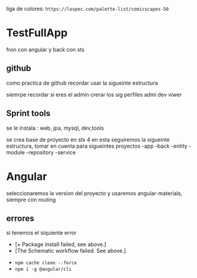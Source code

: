 liga de colores: `https://lospec.com/palette-list/comicscapes-50`

# TestFullApp
 fron con angular y back con sts


## github
como practica de github recordar usar la sigueinte estructura


siemrpe recordar si eres el admin crerar los sig perfiles
admi
dev
viwer

## Sprint tools
se le instala :
web,
jpa,
mysql,
dev,tools

se crea base de proyecto en sts 4 
en esta seguiremos la sigueinte estructura, tomar en cuenta para sigueintes proyectos
-app
-back
-entity
-module
-repository
-service

# Angular
seleccionaremos la version del proyecto 
y usaremos angular-materials, siempre con routing

## errores

si tenemos el siquiente error 
- [× Package install failed, see above.]
- [The Schematic workflow failed. See above.]
+ `npm cache clean --force`
+ `npm i -g @angular/cli`
